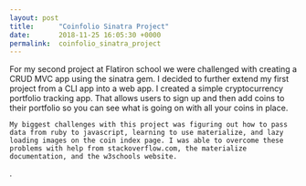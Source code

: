 ```yaml
---
layout: post
title:      "Coinfolio Sinatra Project"
date:       2018-11-25 16:05:30 +0000
permalink:  coinfolio_sinatra_project
---
```



For my second project at Flatiron school we were challenged with creating a CRUD MVC app using the sinatra gem. I decided to further extend my first project from a CLI app into a web app. I created a simple cryptocurrency portfolio tracking app. That allows users to sign up and then add coins to their portfolio so you can see what is going on with all your coins in place. 

	My biggest challenges with this project was figuring out how to pass data from ruby to javascript, learning to use materialize, and lazy loading images on the coin index page. I was able to overcome these problems with help from stackoverflow.com, the materialize documentation, and the w3schools website. 
.
